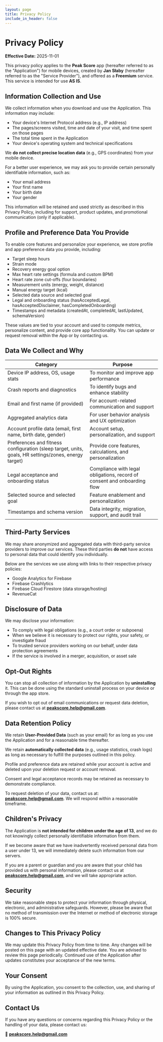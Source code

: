 ```yaml
---
layout: page
title: Privacy Policy
include_in_header: false
---
```


# Privacy Policy
**Effective Date:** 2025-11-01

This privacy policy applies to the **Peak Score** app (hereafter referred to as the "Application") for mobile devices, created by **Jan Słaby** (hereafter referred to as the "Service Provider"), and offered as a **Freemium** service. This service is intended for use **AS IS**.


## Information Collection and Use
We collect information when you download and use the Application. This information may include:
* Your device's Internet Protocol address (e.g., IP address)
* The pages/screens visited, time and date of your visit, and time spent on those pages
* The total time spent in the Application
* Your device's operating system and technical specifications

We **do not collect precise location data** (e.g., GPS coordinates) from your mobile device.

For a better user experience, we may ask you to provide certain personally identifiable information, such as:
* Your email address
* Your first name
* Your birth date 
* Your gender 

This information will be retained and used strictly as described in this Privacy Policy, including for support, product updates, and promotional communication (only if applicable).


## Profile and Preference Data You Provide
To enable core features and personalize your experience, we store profile and app preference data you provide, including:
- Target sleep hours
- Strain mode
- Recovery energy goal option
- Max heart rate settings (formula and custom BPM)
- Heart rate zone cut-offs (four boundaries)
- Measurement units (energy, weight, distance)
- Manual energy target (kcal)
- Selected data source and selected goal
- Legal and onboarding status (hasAcceptedLegal, hasAcceptedDisclaimer, hasCompletedOnboarding)
- Timestamps and metadata (createdAt, completedAt, lastUpdated, schemaVersion)

These values are tied to your account and used to compute metrics, personalize content, and provide core app functionality. You can update or request removal within the App or by contacting us.


## Data We Collect and Why

| Category | Purpose |
|----------|--------|
| Device IP address, OS, usage stats | To monitor and improve app performance |
| Crash reports and diagnostics | To identify bugs and enhance stability |
| Email and first name (if provided) | For account-related communication and support |
| Aggregated analytics data | For user behavior analysis and UX optimization |
| Account profile data (email, first name, birth date, gender) | Account setup, personalization, and support |
| Preferences and fitness configuration (sleep target, units, goals, HR settings/zones, energy target) | Provide core features, calculations, and personalization |
| Legal acceptance and onboarding status | Compliance with legal obligations, record of consent and onboarding flow |
| Selected source and selected goal | Feature enablement and personalization |
| Timestamps and schema version | Data integrity, migration, support, and audit trail |


## Third-Party Services
We may share anonymized and aggregated data with third-party service providers to improve our services. These third parties **do not** have access to personal data that could identify you individually.

Below are the services we use along with links to their respective privacy policies:
* Google Analytics for Firebase
* Firebase Crashlytics
* Firebase Cloud Firestore (data storage/hosting)
* RevenueCat


## Disclosure of Data
We may disclose your information:
* To comply with legal obligations (e.g., a court order or subpoena)
* When we believe it is necessary to protect our rights, your safety, or investigate fraud
* To trusted service providers working on our behalf, under data protection agreements
* If the service is involved in a merger, acquisition, or asset sale


## Opt-Out Rights
You can stop all collection of information by the Application by **uninstalling** it. This can be done using the standard uninstall process on your device or through the app store.

If you wish to opt out of email communications or request data deletion, please contact us at **peakscore.help@gmail.com**.


## Data Retention Policy
We retain **User-Provided Data** (such as your email) for as long as you use the Application and for a reasonable time thereafter.

We retain **automatically collected data** (e.g., usage statistics, crash logs) as long as necessary to fulfill the purposes outlined in this policy.

Profile and preference data are retained while your account is active and deleted upon your deletion request or account removal.

Consent and legal acceptance records may be retained as necessary to demonstrate compliance.

To request deletion of your data, contact us at: **peakscore.help@gmail.com**. We will respond within a reasonable timeframe.


## Children's Privacy
The Application is **not intended for children under the age of 13**, and we do not knowingly collect personally identifiable information from them.

If we become aware that we have inadvertently received personal data from a user under 13, we will immediately delete such information from our servers.

If you are a parent or guardian and you are aware that your child has provided us with personal information, please contact us at **peakscore.help@gmail.com**, and we will take appropriate action.


## Security
We take reasonable steps to protect your information through physical, electronic, and administrative safeguards. However, please be aware that no method of transmission over the Internet or method of electronic storage is 100% secure.


## Changes to This Privacy Policy
We may update this Privacy Policy from time to time. Any changes will be posted on this page with an updated effective date. You are advised to review this page periodically. Continued use of the Application after updates constitutes your acceptance of the new terms.


## Your Consent
By using the Application, you consent to the collection, use, and sharing of your information as outlined in this Privacy Policy.

## Contact Us
If you have any questions or concerns regarding this Privacy Policy or the handling of your data, please contact us:

📧 **peakscore.help@gmail.com**
